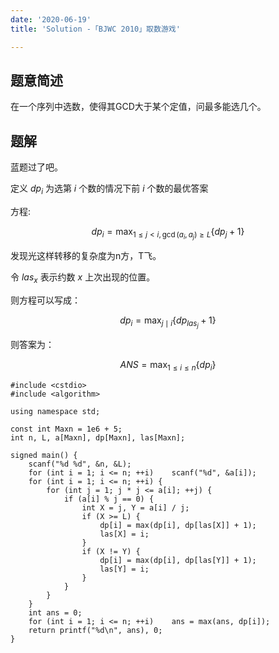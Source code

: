 ```yaml
---
date: '2020-06-19'
title: 'Solution -「BJWC 2010」取数游戏'

---
```


## 题意简述

在一个序列中选数，使得其GCD大于某个定值，问最多能选几个。

## 题解

蓝题过了吧。

定义 $dp_{i}$ 为选第 $i$ 个数的情况下前 $i$ 个数的最优答案

方程:

$$
dp_{i}=\max_{1\le j<i,\gcd(a_{i},a_{j})\ge L}\{dp_{j}+1\}
$$

发现光这样转移的复杂度为n方，T飞。

令 $las_{x}$  表示约数 $x$ 上次出现的位置。

则方程可以写成：

$$
dp_{i}=\max_{j\mid i}\{dp_{las_{j}}+1\}
$$

则答案为：

$$ANS=\max_{1\le i\le n}\{dp_{i}\}$$

```cpp[class="line-numbers"]
#include <cstdio>
#include <algorithm>

using namespace std;

const int Maxn = 1e6 + 5;
int n, L, a[Maxn], dp[Maxn], las[Maxn];

signed main() {
	scanf("%d %d", &n, &L);
	for (int i = 1; i <= n; ++i) 	scanf("%d", &a[i]);
	for (int i = 1; i <= n; ++i) {
		for (int j = 1; j * j <= a[i]; ++j) {
			if (a[i] % j == 0) {
				int X = j, Y = a[i] / j;
				if (X >= L) {
					dp[i] = max(dp[i], dp[las[X]] + 1);
					las[X] = i;
				}
				if (X != Y) {
					dp[i] = max(dp[i], dp[las[Y]] + 1);
					las[Y] = i;
				}
			}
		}
	}
	int ans = 0;
	for (int i = 1; i <= n; ++i) 	ans = max(ans, dp[i]);
	return printf("%d\n", ans), 0;
}
```